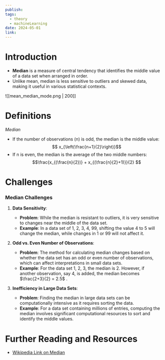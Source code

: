 ```yaml
---
publish: 
tags:
  - theory
  - machineLearning
date: 2024-05-01
link:
---
```

# Introduction
- **Median** is a measure of central tendency that identifies the middle value of a data set when arranged in order.
- Unlike mean, median is less sensitive to outliers and skewed data, making it useful in various statistical contexts.

![[mean_median_mode.png | 200]]

# Definitions
*Median*
  - If the number of observations (n) is odd, the median is the middle value: $$ x_{\left(\frac{n+1}{2}\right)}$$
  - If n is even, the median is the average of the two middle numbers:  $$\frac{x_{(\frac{n}{2})} + x_{(\frac{n}{2}+1)}}{2} $$
# Challenges
### Median Challenges

1. **Data Sensitivity**:
    - **Problem**: While the median is resistant to outliers, it is very sensitive to changes near the middle of the data set.
    - **Example**: In a data set of 1, 2, 3, 4, 99, shifting the value 4 to 5 will change the median, while changes in 1 or 99 will not affect it.

2. **Odd vs. Even Number of Observations**:
    - **Problem**: The method for calculating median changes based on whether the data set has an odd or even number of observations, which can affect interpretations in small data sets.
    - **Example**: For the data set 1, 2, 3, the median is 2. However, if another observation, say 4, is added, the median becomes $\frac{2+3}{2} = 2.5$ .

3. **Inefficiency in Large Data Sets**:
    - **Problem**: Finding the median in large data sets can be computationally intensive as it requires sorting the data.
    - **Example**: For a data set containing millions of entries, computing the median involves significant computational resources to sort and identify the middle values.

# Further Reading and Resources
- [Wikipedia Link on Median](https://en.wikipedia.org/wiki/Median)

